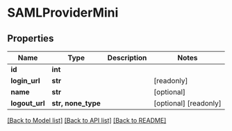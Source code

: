 # SAMLProviderMini


## Properties

Name | Type | Description | Notes
------------ | ------------- | ------------- | -------------
**id** | **int** |  | 
**login_url** | **str** |  | [readonly] 
**name** | **str** |  | [optional] 
**logout_url** | **str, none_type** |  | [optional] [readonly] 

[[Back to Model list]](../#documentation-for-models) [[Back to API list]](../#documentation-for-api-endpoints) [[Back to README]](../)


